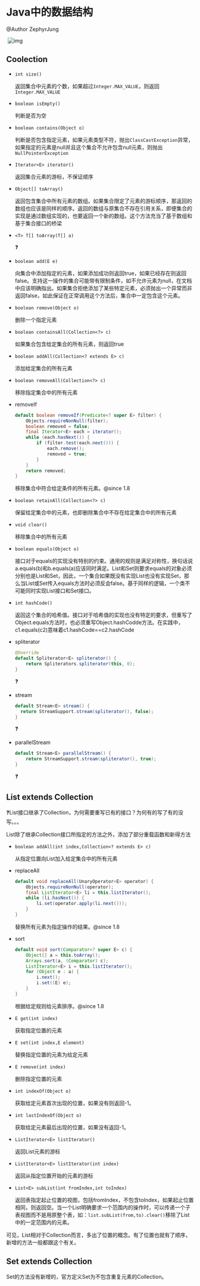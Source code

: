 # Java中的数据结构

@Author ZephyrJung

 ![img](http://img.blog.csdn.net/20151124194221498?watermark/2/text/aHR0cDovL2Jsb2cuY3Nkbi5uZXQv/font/5a6L5L2T/fontsize/400/fill/I0JBQkFCMA==/dissolve/70/gravity/Center)

## Coolection

- `int size()`

  返回集合中元素的个数，如果超过`Integer.MAX_VALUE`，则返回`Integer.MAX_VALUE`

- `boolean isEmpty()`

  判断是否为空

- `boolean contains(Object o)`

  判断是否包含指定元素，如果元素类型不符，抛出`ClassCastException`异常，如果指定的元素是null并且这个集合不允许包含null元素，则抛出`NullPointerException`

- `Iterator<E> iterator()`

  返回集合元素的游标，不保证顺序

- `Object[] toArray()`

  返回包含集合中所有元素的数组。如果集合限定了元素的游标顺序，那返回的数组也应该是同样的顺序。返回的数组与原集合不存在引用关系，即便集合的实现是通过数组实现的，也要返回一个新的数组。这个方法充当了基于数组和基于集合接口的桥梁

- `<T> T[] toArray(T[] a)`

  :question:

- `boolean add(E e)`

  向集合中添加指定的元素，如果添加成功则返回true，如果已经存在则返回false。支持这一操作的集合可能带有限制条件，如不允许元素为null，在文档中应该明确指出。如果集合拒绝添加了某些特定元素，必须抛出一个异常而非返回false，如此保证在正常调用这个方法后，集合中一定包含这个元素。

- `boolean remove(Object o)`

  删除一个指定元素

- `boolean containsAll(Collection<?> c)`

  如果集合包含给定集合的所有元素，则返回true

- `boolean addAll(Collection<? extends E> c)`

  添加给定集合的所有元素

- `boolean removeAll(Collection<?> c)`

  移除指定集合中的所有元素

- removeIf

  ```java
  default boolean removeIf(Predicate<? super E> filter) {
      Objects.requireNonNull(filter);
      boolean removed = false;
      final Iterator<E> each = iterator();
      while (each.hasNext()) {
          if (filter.test(each.next())) {
              each.remove();
              removed = true;
          }
      }
      return removed;
  }
  ```

  移除集合中符合给定条件的所有元素。@since 1.8

- `boolean retainAll(Collection<?> c)`

  保留给定集合中的元素，也即删除集合中不存在给定集合中的所有元素

- `void clear()`

  移除集合中的所有元素

- `boolean equals(Object o)`

  接口对于equals的实现没有特别的约束。通用的规则是满足对称性，换句话说a.equals(b)和b.equals(a)应该同时满足。List和Set则要求equals的对象必须分别也是List和Set，因此，一个集合如果既没有实现List也没有实现Set，那么当List或Set传入equals方法时必须反会false。基于同样的逻辑，一个类不可能同时实现List接口和Set接口。

- `int hashCode()`

  返回这个集合的哈希值。接口对于哈希值的实现也没有特定的要求，但重写了Object.equals方法时，也必须重写Object.hashCodde方法。在实践中，c1.equals(c2)意味着c1.hashCode==c2.hashCode

- spliterator

  ```java
  @Override
  default Spliterator<E> spliterator() {
      return Spliterators.spliterator(this, 0);
  }
  ```

  :question:

- stream

  ```java
  default Stream<E> stream() {
  	return StreamSupport.stream(spliterator(), false);
  }
  ```

  :question:

- parallelStream

  ```java
  default Stream<E> parallelStream() {
      return StreamSupport.stream(spliterator(), true);
  }
  ```

  :question:

## List extends Collection

:question:List接口继承了Collection，为何需要重写已有的接口？为何有的写了有的没写。。。

List除了继承Collection接口所指定的方法之外，添加了部分重载函数和新得方法

- `boolean addAll(int index,Collection<? extends E> c)`

  从指定位置向List加入给定集合中的所有元素

- replaceAll

  ```java
  default void replaceAll(UnaryOperator<E> operator) {
      Objects.requireNonNull(operator);
      final ListIterator<E> li = this.listIterator();
      while (li.hasNext()) {
          li.set(operator.apply(li.next()));
      }
  }
  ```

  替换所有元素为指定操作的结果。@since 1.8

- sort

  ```java
  default void sort(Comparator<? super E> c) {
      Object[] a = this.toArray();
      Arrays.sort(a, (Comparator) c);
      ListIterator<E> i = this.listIterator();
      for (Object e : a) {
          i.next();
          i.set((E) e);
      }
  }
  ```

  根据给定规则给元素排序。@since 1.8

- `E get(int index)`

  获取指定位置的元素

- `E set(int index,E element)`

  替换指定位置的元素为给定元素

- `E remove(int index)`

  删除指定位置的元素

- `int indexOf(Object o)`

  获取给定元素首次出现的位置，如果没有则返回-1。

- `int lastIndexOf(Object o)`

  获取给定元素最后出现的位置，如果没有返回-1。

- `ListIterator<E> listIterator()`

  返回List元素的游标

- `ListIterator<E> listIterator(int index)`

  返回从指定位置开始的元素的游标

- `List<E> subList(int fromIndex,int toIndex)`

  返回表指定起止位置的视图，包括fromIndex，不包含toIndex，如果起止位置相同，则返回空。当一个List明确要求一个范围内的操作时，可以传递一个子表视图而不是用原整个表，如：`list.subList(from,to).clear()`移除了List中的一定范围内的元素。

可见，List相对于Collection而言，多出了位置的概念。有了位置也就有了顺序，新增的方法一般都跟这个有关。

## Set extends Collection

Set的方法没有新增的，官方定义Set为不包含重复元素的Collection。